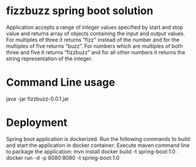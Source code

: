 # fizzbuzz spring boot solution
Application accepts a range of integer values specified by start and stop value and returns array of objects containing the input and output values. For multiples of three it returns “fizz” instead of the number and for the multiples of five returns “buzz”. For numbers which are multiples of both three and five it returns “fizzbuzz” and for all other numbers it returns the string representation of the integer.

# Command Line usage
java -jar fizzbuzz-0.0.1.jar

# Deployment
Spring boot application is dockerized. Run the following commands to build and start the application in docker container:
Execute maven command line to package the application: mvn install
docker build -t spring-boot:1.0 .
docker run -d -p 8080:8080 -t spring-boot:1.0
